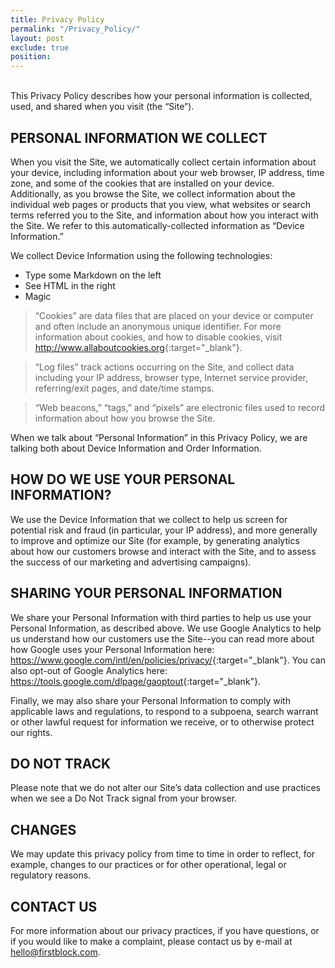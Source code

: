 ```yaml
---
title: Privacy Policy
permalink: "/Privacy_Policy/"
layout: post
exclude: true
position: 
---
```

<br/>
This Privacy Policy describes how your personal information is collected, used, and shared when you visit <https://firstblock.io/> (the “Site”).
 
## PERSONAL INFORMATION WE COLLECT
 
When you visit the Site, we automatically collect certain information about your device, including information about your web browser, IP address, time zone, and some of the cookies that are installed on your device. Additionally, as you browse the Site, we collect information about the individual web pages or products that you view, what websites or search terms referred you to the Site, and information about how you interact with the Site. We refer to this automatically-collected information as “Device Information.”
 
We collect Device Information using the following technologies:

  - Type some Markdown on the left
  - See HTML in the right
  - Magic
 
>	“Cookies” are data files that are placed on your device or computer and often include an anonymous unique identifier. For more information about cookies, and how to disable cookies, visit <http://www.allaboutcookies.org>{:target="_blank"}.

>	“Log files” track actions occurring on the Site, and collect data including your IP address, browser type, Internet service provider, referring/exit pages, and date/time stamps.

>	“Web beacons,” “tags,” and “pixels” are electronic files used to record information about how you browse the Site.

When we talk about “Personal Information” in this Privacy Policy, we are talking both about Device Information and Order Information.
 
## HOW DO WE USE YOUR PERSONAL INFORMATION?
 
We use the Device Information that we collect to help us screen for potential risk and fraud (in particular, your IP address), and more generally to improve and optimize our Site (for example, by generating analytics about how our customers browse and interact with the Site, and to assess the success of our marketing and advertising campaigns).
 
## SHARING YOUR PERSONAL INFORMATION
 
We share your Personal Information with third parties to help us use your Personal Information, as described above. We use Google Analytics to help us understand how our customers use the Site--you can read more about how Google uses your Personal Information here:  <https://www.google.com/intl/en/policies/privacy/>{:target="_blank"}. You can also opt-out of Google Analytics here: <https://tools.google.com/dlpage/gaoptout>{:target="_blank"}.
 
Finally, we may also share your Personal Information to comply with applicable laws and regulations, to respond to a subpoena, search warrant or other lawful request for information we receive, or to otherwise protect our rights.
 
## DO NOT TRACK
Please note that we do not alter our Site’s data collection and use practices when we see a Do Not Track signal from your browser.
 
## CHANGES
We may update this privacy policy from time to time in order to reflect, for example, changes to our practices or for other operational, legal or regulatory reasons.
 
## CONTACT US
For more information about our privacy practices, if you have questions, or if you would like to make a complaint, please contact us by e-mail at <hello@firstblock.com>.
